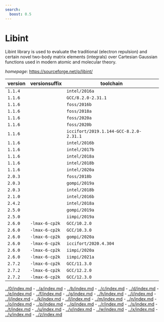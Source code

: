 ```yaml
---
search:
  boost: 0.5
---
```

# Libint

Libint library is used to evaluate the traditional (electron repulsion) and certain novel two-body  matrix elements (integrals) over Cartesian Gaussian functions used in modern atomic and molecular theory.

*homepage*: <https://sourceforge.net/p/libint/>

version | versionsuffix | toolchain
--------|---------------|----------
``1.1.4`` |  | ``intel/2016a``
``1.1.6`` |  | ``GCC/8.2.0-2.31.1``
``1.1.6`` |  | ``foss/2016b``
``1.1.6`` |  | ``foss/2018a``
``1.1.6`` |  | ``foss/2020a``
``1.1.6`` |  | ``foss/2020b``
``1.1.6`` |  | ``iccifort/2019.1.144-GCC-8.2.0-2.31.1``
``1.1.6`` |  | ``intel/2016b``
``1.1.6`` |  | ``intel/2017b``
``1.1.6`` |  | ``intel/2018a``
``1.1.6`` |  | ``intel/2018b``
``1.1.6`` |  | ``intel/2020a``
``2.0.3`` |  | ``foss/2018b``
``2.0.3`` |  | ``gompi/2019a``
``2.0.3`` |  | ``intel/2018b``
``2.1.0`` |  | ``intel/2016b``
``2.4.2`` |  | ``intel/2018a``
``2.5.0`` |  | ``gompi/2019a``
``2.5.0`` |  | ``iimpi/2019a``
``2.6.0`` | ``-lmax-6-cp2k`` | ``GCC/10.2.0``
``2.6.0`` | ``-lmax-6-cp2k`` | ``GCC/10.3.0``
``2.6.0`` | ``-lmax-6-cp2k`` | ``gompi/2020a``
``2.6.0`` | ``-lmax-6-cp2k`` | ``iccifort/2020.4.304``
``2.6.0`` | ``-lmax-6-cp2k`` | ``iimpi/2020a``
``2.6.0`` | ``-lmax-6-cp2k`` | ``iimpi/2021a``
``2.7.2`` | ``-lmax-6-cp2k`` | ``GCC/11.3.0``
``2.7.2`` | ``-lmax-6-cp2k`` | ``GCC/12.2.0``
``2.7.2`` | ``-lmax-6-cp2k`` | ``GCC/12.3.0``

[../0/index.md](0) - [../a/index.md](a) - [../b/index.md](b) - [../c/index.md](c) - [../d/index.md](d) - [../e/index.md](e) - [../f/index.md](f) - [../g/index.md](g) - [../h/index.md](h) - [../i/index.md](i) - [../j/index.md](j) - [../k/index.md](k) - [../l/index.md](l) - [../m/index.md](m) - [../n/index.md](n) - [../o/index.md](o) - [../p/index.md](p) - [../q/index.md](q) - [../r/index.md](r) - [../s/index.md](s) - [../t/index.md](t) - [../u/index.md](u) - [../v/index.md](v) - [../w/index.md](w) - [../x/index.md](x) - [../y/index.md](y) - [../z/index.md](z)

